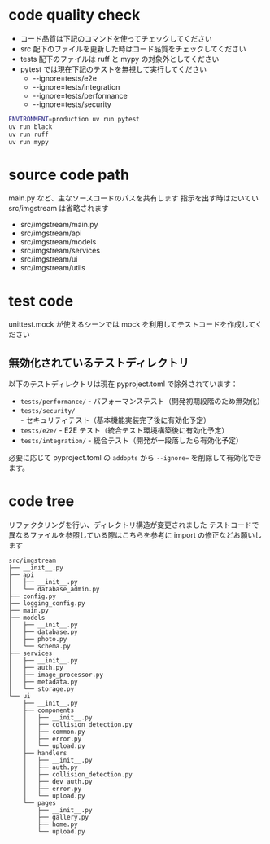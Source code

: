 # code quality check

- コード品質は下記のコマンドを使ってチェックしてください
- src 配下のファイルを更新した時はコード品質をチェックしてください
- tests 配下のファイルは ruff と mypy の対象外としてください
- pytest では現在下記のテストを無視して実行してください
  - --ignore=tests/e2e
  - --ignore=tests/integration
  - --ignore=tests/performance
  - --ignore=tests/security

```bash
ENVIRONMENT=production uv run pytest
uv run black
uv run ruff
uv run mypy
```

# source code path

main.py など、主なソースコードのパスを共有します
指示を出す時はたいてい src/imgstream は省略されます

- src/imgstream/main.py
- src/imgstream/api
- src/imgstream/models
- src/imgstream/services
- src/imgstream/ui
- src/imgstream/utils

# test code

unittest.mock が使えるシーンでは mock を利用してテストコードを作成してください

## 無効化されているテストディレクトリ

以下のテストディレクトリは現在 pyproject.toml で除外されています：

- `tests/performance/` - パフォーマンステスト（開発初期段階のため無効化）
- `tests/security/` - セキュリティテスト（基本機能実装完了後に有効化予定）
- `tests/e2e/` - E2E テスト（統合テスト環境構築後に有効化予定）
- `tests/integration/` - 統合テスト（開発が一段落したら有効化予定）

必要に応じて pyproject.toml の `addopts` から `--ignore=` を削除して有効化できます。

# code tree
リファクタリングを行い、ディレクトリ構造が変更されました
テストコードで異なるファイルを参照している際はこちらを参考に import の修正などお願いします

```
src/imgstream
├── __init__.py
├── api
│   ├── __init__.py
│   └── database_admin.py
├── config.py
├── logging_config.py
├── main.py
├── models
│   ├── __init__.py
│   ├── database.py
│   ├── photo.py
│   └── schema.py
├── services
│   ├── __init__.py
│   ├── auth.py
│   ├── image_processor.py
│   ├── metadata.py
│   └── storage.py
└── ui
    ├── __init__.py
    ├── components
    │   ├── __init__.py
    │   ├── collision_detection.py
    │   ├── common.py
    │   ├── error.py
    │   └── upload.py
    ├── handlers
    │   ├── __init__.py
    │   ├── auth.py
    │   ├── collision_detection.py
    │   ├── dev_auth.py
    │   ├── error.py
    │   └── upload.py
    └── pages
        ├── __init__.py
        ├── gallery.py
        ├── home.py
        └── upload.py
```
